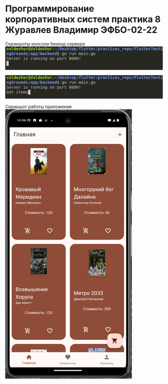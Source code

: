 # Программирование корпоративных систем практика 8 Журавлев Владимир ЭФБО-02-22

Скриншоты консоли бекенд сервера
![alt text](images/screenshot1.png)

![alt text](images/screenshot2.png)

Скриншот работы приложения
![alt text](images/screenshot3.png)